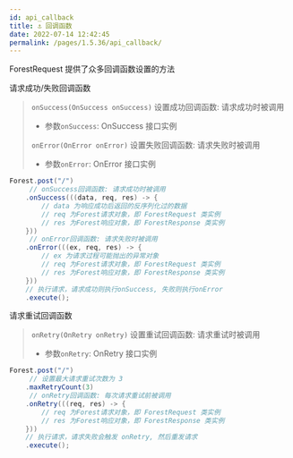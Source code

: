 ```yaml
---
id: api_callback
title: ⚓ 回调函数
date: 2022-07-14 12:42:45
permalink: /pages/1.5.36/api_callback/
---
```


ForestRequest 提供了众多回调函数设置的方法

请求成功/失败回调函数

> `onSuccess(OnSuccess onSuccess)` 设置成功回调函数: 请求成功时被调用
>- 参数`onSuccess`:  OnSuccess 接口实例
>
> `onError(OnError onError)` 设置失败回调函数: 请求失败时被调用
>- 参数`onError`:  OnError 接口实例

```java
Forest.post("/")
     // onSuccess回调函数: 请求成功时被调用
    .onSuccess(((data, req, res) -> {
        // data 为响应成功后返回的反序列化过的数据
        // req 为Forest请求对象，即 ForestRequest 类实例
        // res 为Forest响应对象，即 ForestResponse 类实例
    }))
     // onError回调函数: 请求失败时被调用
    .onError(((ex, req, res) -> {
        // ex 为请求过程可能抛出的异常对象
        // req 为Forest请求对象，即 ForestRequest 类实例
        // res 为Forest响应对象，即 ForestResponse 类实例
    }))
    // 执行请求，请求成功则执行onSuccess, 失败则执行onError
    .execute();
```

请求重试回调函数

> `onRetry(OnRetry onRetry)` 设置重试回调函数: 请求重试时被调用
>- 参数`onRetry`:  OnRetry 接口实例

```java
Forest.post("/")
     // 设置最大请求重试次数为 3
    .maxRetryCount(3)
     // onRetry回调函数: 每次请求重试前被调用
    .onRetry(((req, res) -> {
        // req 为Forest请求对象，即 ForestRequest 类实例
        // res 为Forest响应对象，即 ForestResponse 类实例
    }))
    // 执行请求，请求失败会触发 onRetry, 然后重发请求
    .execute();
```

